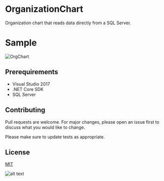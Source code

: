 # OrganizationChart
Organization chart that reads data directly from a SQL Server. 

# Sample
![OrgChart](https://user-images.githubusercontent.com/30405173/126052389-7352ca5d-2166-4a82-b69d-c14f9df9c981.png)

## Prerequirements

* Visual Studio 2017
* .NET Core SDK
* SQL Server

## Contributing
Pull requests are welcome. For major changes, please open an issue first to discuss what you would like to change.

Please make sure to update tests as appropriate.

## License
[MIT](https://choosealicense.com/licenses/mit/)

![alt text](https://img.shields.io/badge/Made%20by-Tobby%20Echonga-orange)
